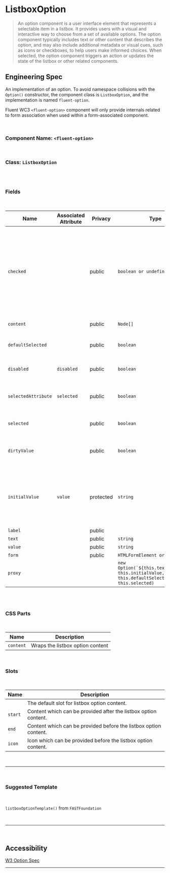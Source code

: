 # ListboxOption

> An option component is a user interface element that represents a selectable item in a listbox. It provides users with a visual and interactive way to choose from a set of available options. The option component typically includes text or other content that describes the option, and may also include additional metadata or visual cues, such as icons or checkboxes, to help users make informed choices. When selected, the option component triggers an action or updates the state of the listbox or other related components.
> <br />

## **Engineering Spec**

An implementation of an option. To avoid namespace collisions with the `Option()` constructor, the component class is `ListboxOption`, and the implementation is named `fluent-option`.

Fluent WC3 `<fluent-option>` component will only provide internals related to form association when used within a form-associated component.

<br />

### Component Name: `<fluent-option>`

<br />

### Class: `ListboxOption`

<br />
<br />

### **Fields**

<br />

| Name                | Associated Attribute | Privacy   | Type                                                                                                           | Default | Description                                                                                                                                                                          |
| ------------------- | -------------------- | --------- | -------------------------------------------------------------------------------------------------------------- | ------- | ------------------------------------------------------------------------------------------------------------------------------------------------------------------------------------ |
| `checked`           |                      | public    | `boolean or undefined`                                                                                         |         | The checked state is used when the parent listbox is in multiple selection mode. To avoid accessibility conflicts, the checked state should not be present in single selection mode. |
| `content`           |                      | public    | `Node[]`                                                                                                       |         | The default slotted content.                                                                                                                                                         |
| `defaultSelected`   |                      | public    | `boolean`                                                                                                      | `false` | The defaultSelected state of the option.                                                                                                                                             |
| `disabled`          | `disabled`           | public    | `boolean`                                                                                                      | `false` | The disabled state of the option.                                                                                                                                                    |
| `selectedAttribute` | `selected`           | public    | `boolean`                                                                                                      |         | The selected attribute value. This sets the initial selected value.                                                                                                                  |
| `selected`          |                      | public    | `boolean`                                                                                                      |         | The checked state of the control.                                                                                                                                                    |
| `dirtyValue`        |                      | public    | `boolean`                                                                                                      |         | Track whether the value has been changed from the initial value                                                                                                                      |
| `initialValue`      | `value`              | protected | `string`                                                                                                       |         | The initial value of the option. This value sets the `value` property only when the `value` property has not been explicitly set.                                                    |
| `label`             |                      | public    |                                                                                                                |         |                                                                                                                                                                                      |
| `text`              |                      | public    | `string`                                                                                                       |         |                                                                                                                                                                                      |
| `value`             |                      | public    | `string`                                                                                                       |         |                                                                                                                                                                                      |
| `form`              |                      | public    | `HTMLFormElement or null`                                                                                      |         |                                                                                                                                                                                      |
| `proxy`             |                      |           | <code>new Option(&#96;${this.textContent}&#96;, this.initialValue, this.defaultSelected, this.selected)</code> |         |                                                                                                                                                                                      |

<br />

<br />

### **CSS Parts**

<br />

| Name      | Description                      |
| --------- | -------------------------------- |
| `content` | Wraps the listbox option content |

<br />

### **Slots**

<br />

| Name    | Description                                                      |
| ------- | ---------------------------------------------------------------- |
|         | The default slot for listbox option content.                     |
| `start` | Content which can be provided after the listbox option content.  |
| `end`   | Content which can be provided before the listbox option content. |
| `icon`  | Icon which can be provided before the listbox option content.    |

<br />
<hr />
<br />

### **Suggested Template**

<br />

`listboxOptionTemplate()` from `FASTFoundation`

<br />
<hr />
<br />

## **Accessibility**

[W3 Option Spec](https://w3c.github.io/aria/#option)
<br />

<hr />
<br />
